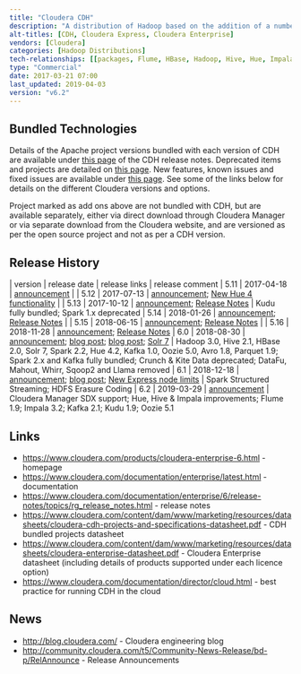 ```yaml
---
title: "Cloudera CDH"
description: "A distribution of Hadoop based on the addition of a number of closed source products, including Cloudera Manager (for installing and managing clusters) and Cloudera Navigator (for managing metadata and the encryption of data).  Bundled projects tend to lag the open source versions and pull forward more patches than other distributions.  Also comes with a number of add-ons, including ODBC and JDBC drivers for Hive and Impala, a number of Apache projects that aren't (yet) part of the core CDH distribution, and Workload XM (a cloud based service for analysing job logs).  Available via RPMs, or can be installed using Cloudera Manager (for local installs) or Cloudera Director (for installation on cloud platforms).  Comes in a number of editions including Cloudera Enterprise (under an annual per node or elastic cloud licence model with commercial support) and Cloudera Express (a free version without some enterprise features), with Cloudera Enterprise coming in a range of licence options (listed on the Cloudera website under products) with each including support for different Apache products.  First released in March 2009."
alt-titles: [CDH, Cloudera Express, Cloudera Enterprise]
vendors: [Cloudera]
categories: [Hadoop Distributions] 
tech-relationships: [[packages, Flume, HBase, Hadoop, Hive, Hue, Impala, Oozie, Sentry, Cloudera Search, Spark, Sqoop, ZooKeeper, Avro, Parquet, Pig, Kudu, Kafka, Morphlines], [packages (but deprecated), Crunch, Kite Data], [add ons, Accumulo, Cloudera Navigator, Workload XM], [manageable via, Cloudera Manager, Cloudera Director]]
type: "Commercial"
date: 2017-03-21 07:00
last_updated: 2019-04-03
version: "v6.2"
---
```

## Bundled Technologies

Details of the Apache project versions bundled with each version of CDH are available under [this page](https://www.cloudera.com/documentation/enterprise/6/release-notes/topics/rg_version_packaging_download.html) of the CDH release notes.  Deprecated items and projects are detailed on [this page](https://www.cloudera.com/documentation/enterprise/6/release-notes/topics/rg_deprecated_items.html).  New features, known issues and fixed issues are available under [this page](https://www.cloudera.com/documentation/enterprise/6/release-notes/topics/rg_cdh_6_release_notes.html).  See some of the links below for details on the different Cloudera versions and options.

Project marked as add ons above are not bundled with CDH, but are available separately, either via direct download through Cloudera Manager or via separate download from the Cloudera website, and are versioned as per the open source project and not as per a CDH version.

## Release History

| version | release date | release links | release comment
| 5.11 | 2017-04-18 | [announcement](http://community.cloudera.com/t5/Community-News-Release/Announce-Cloudera-Enterprise-5-11-is-Now-Available/m-p/53808#M170) |
| 5.12 | 2017-07-13 | [announcement](http://community.cloudera.com/t5/Community-News-Release/Cloudera-Enterprise-5-12-is-Now-Available/m-p/57359#M184); [New Hue 4 functionality](http://blog.cloudera.com/blog/2017/08/new-in-cloudera-enterprise-5-12-hue-4-interface-and-query-assistant/) |
| 5.13 | 2017-10-12 | [announcement](http://community.cloudera.com/t5/Community-News-Release/ANNOUNCE-Cloudera-Enterprise-5-13-is-Now-Available/m-p/60879#M200); [Release Notes](https://www.cloudera.com/documentation/enterprise/release-notes/topics/cdh_rn_new_in_cdh_513.html) | Kudu fully bundled; Spark 1.x deprecated
| 5.14 | 2018-01-26 | [announcement](http://community.cloudera.com/t5/Community-News-Release/ANNOUNCE-Cloudera-Enterprise-5-14-is-Now-Available/td-p/64064); [Release Notes](https://www.cloudera.com/documentation/enterprise/release-notes/topics/cdh_rn_new_in_cdh_514.html) | 
| 5.15 | 2018-06-15 | [announcement](http://community.cloudera.com/t5/Community-News-Release/ANNOUNCE-Cloudera-Enterprise-5-15-is-Now-Available/td-p/69154); [Release Notes](https://www.cloudera.com/documentation/enterprise/release-notes/topics/cdh_rn_new_in_cdh_515.html) |
| 5.16 | 2018-11-28 | [announcement](http://community.cloudera.com/t5/Community-News-Release/ANNOUNCE-Cloudera-Enterprise-5-16-is-Now-Available/td-p/83029); [Release Notes](https://www.cloudera.com/documentation/enterprise/release-notes/topics/cdh_rn_new_in_cdh_516.html)
| 6.0 | 2018-08-30 | [announcement](http://community.cloudera.com/t5/Community-News-Release/ANNOUNCE-Cloudera-Enterprise-6-0-Released/td-p/79235); [blog post](http://vision.cloudera.com/building-the-modern-platform-with-cloudera-enterprise-6-x-and-altus/); [blog post](http://vision.cloudera.com/introducing-cloudera-enterprise-6-0/); [Solr 7](http://blog.cloudera.com/blog/2018/05/new-in-cloudera-enterprise-6-0-analytic-search/) | Hadoop 3.0, Hive 2.1, HBase 2.0, Solr 7, Spark 2.2, Hue 4.2, Kafka 1.0, Oozie 5.0, Avro 1.8, Parquet 1.9; Spark 2.x and Kafka fully bundled; Crunch & Kite Data deprecated; DataFu, Mahout, Whirr, Sqoop2 and Llama removed
| 6.1 | 2018-12-18 | [announcement](http://community.cloudera.com/t5/Community-News-Release/ANNOUNCE-Cloudera-Enterprise-6-1-0-Released/td-p/84089); [blog post](https://blog.cloudera.com/blog/2018/12/cloudera-enterprise-6-1-0-is-now-available/); [New Express node limits](http://community.cloudera.com/t5/Community-News-Release/ANNOUNCE-Cloudera-Manager-6-1-Express-functionality-change/td-p/84180) | Spark Structured Streaming; HDFS Erasure Coding
| 6.2 | 2019-03-29 | [announcement](https://community.cloudera.com/t5/Community-News-Release/ANNOUNCE-Cloudera-Enterprise-6-2-0-Released/m-p/88501#M276) | Cloudera Manager SDX support; Hue, Hive & Impala improvements; Flume 1.9; Impala 3.2; Kafka 2.1; Kudu 1.9; Oozie 5.1

## Links

* <https://www.cloudera.com/products/cloudera-enterprise-6.html> - homepage
* <https://www.cloudera.com/documentation/enterprise/latest.html> - documentation
* <https://www.cloudera.com/documentation/enterprise/6/release-notes/topics/rg_release_notes.html> - release notes
* <https://www.cloudera.com/content/dam/www/marketing/resources/datasheets/cloudera-cdh-projects-and-specifications-datasheet.pdf> - CDH bundled projects datasheet
* <https://www.cloudera.com/content/dam/www/marketing/resources/datasheets/cloudera-enterprise-datasheet.pdf> - Cloudera Enterprise datasheet (including details of products supported under each licence option)
* <https://www.cloudera.com/documentation/director/cloud.html> - best practice for running CDH in the cloud

## News

* <http://blog.cloudera.com/> - Cloudera engineering blog
* <http://community.cloudera.com/t5/Community-News-Release/bd-p/RelAnnounce> - Release Announcements